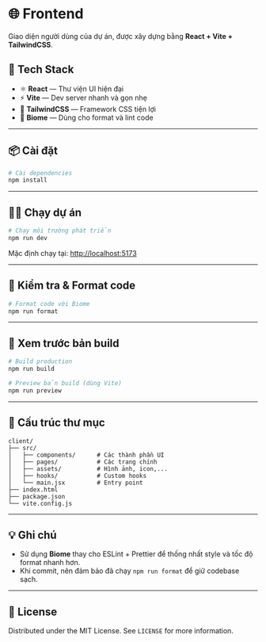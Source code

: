 # 🌐 Frontend

Giao diện người dùng của dự án, được xây dựng bằng **React + Vite + TailwindCSS**.

## 🚀 Tech Stack

- ⚛️ **React** — Thư viện UI hiện đại  
- ⚡ **Vite** — Dev server nhanh và gọn nhẹ  
- 🎨 **TailwindCSS** — Framework CSS tiện lợi  
- 🧹 **Biome** — Dùng cho format và lint code

---

## 📦 Cài đặt

```bash
# Cài dependencies
npm install
```

---

## 🧑‍💻 Chạy dự án

```bash
# Chạy môi trường phát triển
npm run dev
```

Mặc định chạy tại: [http://localhost:5173](http://localhost:5173)

---

## 🧪 Kiểm tra & Format code

```bash
# Format code với Biome
npm run format
```

---

## 👀 Xem trước bản build

```bash
# Build production
npm run build

# Preview bản build (dùng Vite)
npm run preview
```

---

## 📁 Cấu trúc thư mục

```
client/
├── src/
│   ├── components/      # Các thành phần UI
│   ├── pages/           # Các trang chính
│   ├── assets/          # Hình ảnh, icon,...
│   ├── hooks/           # Custom hooks
│   └── main.jsx         # Entry point
├── index.html
├── package.json
└── vite.config.js
```

---

## 💡 Ghi chú

- Sử dụng **Biome** thay cho ESLint + Prettier để thống nhất style và tốc độ format nhanh hơn.  
- Khi commit, nên đảm bảo đã chạy `npm run format` để giữ codebase sạch.

---

## 📜 License

Distributed under the MIT License. See `LICENSE` for more information.
